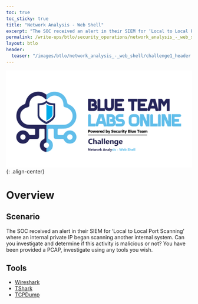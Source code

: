 ```yaml
---
toc: true
toc_sticky: true
title: "Network Analysis - Web Shell"
excerpt: "The SOC received an alert in their SIEM for ‘Local to Local Port Scanning’ where an internal private IP began scanning another internal system."
permalink: /write-ups/btlo/security_operations/network_analysis_-_web_shell
layout: btlo
header:
  teaser: "/images/btlo/network_analysis_-_web_shell/challenge1_header.png"
---
```

![](/images/btlo/network_analysis_-_web_shell/challenge1_header.png){: .align-center}
# Overview
## Scenario 
The SOC received an alert in their SIEM for ‘Local to Local Port Scanning’ where an internal private IP began scanning another internal system. Can you investigate and determine if this activity is malicious or not? You have been provided a PCAP, investigate using any tools you wish. 

## Tools
 - [Wireshark](https://www.wireshark.org/docs/man-pages/wireshark.html)
 - [TShark](https://www.wireshark.org/docs/man-pages/tshark.html)
 - [TCPDump](https://www.tcpdump.org/tcpdump_man.html)

